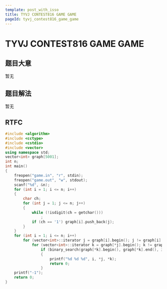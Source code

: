 ```yaml
---
template: post_with_isso
title: TYVJ CONTEST816 GAME GAME
pageId: tyvj_contest816_game_game
---
```


# TYVJ CONTEST816 GAME GAME
<span id="poem"></span><script>$(function(){$.ajax('/api/poem?rnd='+Date.now()+Math.random()).done(function(data){$('#poem').text(data);});});</script>
## 题目大意
暂无

## 题目解法
暂无

## RTFC

```cpp
#include <algorithm>
#include <cctype>
#include <cstdio>
#include <vector>
using namespace std;
vector<int> graph[5001];
int n;
int main()
{
    freopen("game.in", "r", stdin);
    freopen("game.out", "w", stdout);
    scanf("%d", &n);
    for (int i = 1; i <= n; i++)
    {
        char ch;
        for (int j = 1; j <= n; j++)
        {
            while (!isdigit(ch = getchar()))
                ;
            if (ch == '1') graph[i].push_back(j);
        }
    }
    for (int i = 1; i <= n; i++)
        for (vector<int>::iterator j = graph[i].begin(); j != graph[i].end(); ++j)
            for (vector<int>::iterator k = graph[*j].begin(); k != graph[*j].end(); ++k)
                if (binary_search(graph[*k].begin(), graph[*k].end(), i))
                {
                    printf("%d %d %d", i, *j, *k);
                    return 0;
                }
    printf("-1");
    return 0;
}
```
<div id="__comment"></div>
